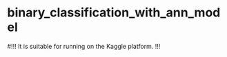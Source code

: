# binary_classification_with_ann_model

#!!! It is suitable for running on the Kaggle platform. !!!
